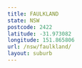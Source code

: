 ```yaml
---
title: FAULKLAND
state: NSW
postcode: 2422
latitude: -31.973082
longitude: 151.865806
url: /nsw/faulkland/
layout: suburb
---
```

